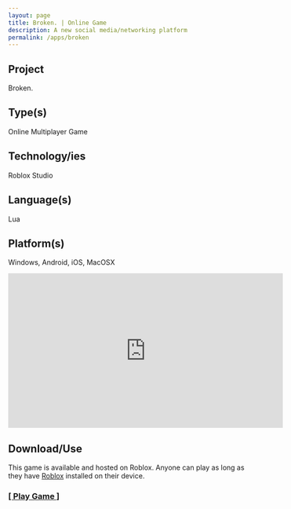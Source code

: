 ```yaml
---
layout: page
title: Broken. | Online Game
description: A new social media/networking platform
permalink: /apps/broken
---
```


## Project
Broken.

## Type(s)
Online Multiplayer Game

## Technology/ies
Roblox Studio

## Language(s)
Lua

## Platform(s)
Windows, Android, iOS, MacOSX

<iframe width="560" height="315" src="https://www.youtube.com/embed/3RvrimRlD7U?si=wG9n30KtfDYK20Xa" title="YouTube video player" frameborder="0" allow="accelerometer; autoplay; clipboard-write; encrypted-media; gyroscope; picture-in-picture; web-share" referrerpolicy="strict-origin-when-cross-origin" allowfullscreen></iframe>

## Download/Use

This game is available and hosted on Roblox. Anyone can play as long as they have [Roblox](https://www.roblox.com/download) installed on their device.

### [[ Play Game ]](https://www.roblox.com/games/18129807606/Broken)
